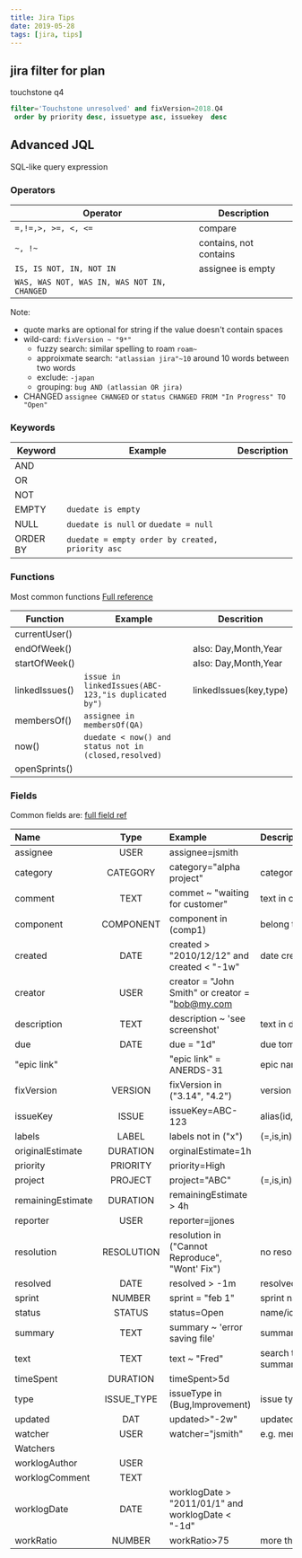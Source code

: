```yaml
---
title: Jira Tips
date: 2019-05-28
tags: [jira, tips]
---
```


## jira filter for plan

touchstone q4
```sql
filter='Touchstone unresolved' and fixVersion=2018.Q4
 order by priority desc, issuetype asc, issuekey  desc   
```

## Advanced JQL

SQL-like query expression

### Operators

|Operator|Description|
|------|-------------|
|``=,!=,>, >=, <, <=``|compare|
|``~, !~``|contains, not contains|
|``IS, IS NOT, IN, NOT IN``|assignee is empty|
|``WAS, WAS NOT, WAS IN, WAS NOT IN, CHANGED``||

Note:
* quote marks are optional for string if the value doesn't contain spaces
* wild-card: ``fixVersion ~ "9*"``
  * fuzzy search: similar spelling to roam ``roam~``
  * approixmate search: ``"atlassian jira"~10`` around 10 words between two words
  * exclude: ``-japan``
  * grouping: ``bug AND (atlassian OR jira)``
* CHANGED ``assignee CHANGED`` or ``status CHANGED FROM "In Progress" TO "Open"``

### Keywords
|Keyword|Example|Description|
|-------|-------|-----------|
|AND|||
|OR|||
|NOT|||
|EMPTY|``duedate is empty``||
|NULL|``duedate is null`` or ``duedate = null``||
|ORDER BY|``duedate = empty order by created, priority asc``||

### Functions

Most common functions [Full reference](https://confluence.atlassian.com/jirasoftwareserver0713/advanced-searching-functions-reference-965542862.html)

|Function|Example|Descrition|
|--------|-------|----------|
|currentUser()||
|endOfWeek()||also: Day,Month,Year|
|startOfWeek()||also: Day,Month,Year|
|linkedIssues()|``issue in linkedIssues(ABC-123,"is duplicated by")``|linkedIssues(key,type)|
|membersOf()|``assignee in membersOf(QA)``||
|now()|``duedate < now() and status not in (closed,resolved)``||
|openSprints()|||

### Fields
Common fields are: [full field ref](https://confluence.atlassian.com/jirasoftwareserver0713/advanced-searching-fields-reference-965542859.html)

|Name     |Type         |Example   |Description (supported operators)|
|:--------|:-----------:|:---------|:--------------------------------|
|assignee|USER|assignee=jsmith||
|category|CATEGORY|category="alpha project"|category belonged to (=, is, in)|
|comment|TEXT|commet ~ "waiting for customer"|text in comment (~)|
|component|COMPONENT|component in (comp1)|belong to a component (=, in)|
|created|DATE|created > "2010/12/12" and created < "-1w"|date created|
|creator|USER|creator = "John Smith" or creator = "bob@my.com||
|description|TEXT|description ~ 'see screenshot'|text in description (~)|
|due|DATE|due = "1d"|due tomorrow|
|"epic link"||"epic link" = ANERDS-31|epic name, id, key (=, in, is)|
|fixVersion|VERSION|fixVersion in ("3.14", "4.2")|version name, id|
|issueKey|ISSUE|issueKey=ABC-123|alias(id, issue, key), (=,is,in)|
|labels|LABEL|labels not in ("x")|(=,is,in)|
|originalEstimate|DURATION|orginalEstimate=1h||
|priority|PRIORITY|priority=High||
|project|PROJECT|project="ABC"|(=,is,in)|
|remainingEstimate|DURATION|remainingEstimate > 4h||
|reporter|USER|reporter=jjones||
|resolution|RESOLUTION|resolution in ("Cannot Reproduce", "Wont' Fix")|no resolution: resolution = unresolved|
|resolved|DATE|resolved > -1m|resolved in a month|
|sprint|NUMBER|sprint = "feb 1"|sprint name or id|
|status|STATUS|status=Open|name/id|
|summary|TEXT|summary ~ 'error saving file'|summary text (~, is)|
|text|TEXT|text ~ "Fred"|search text in summary,description,environemnt,comments|
|timeSpent|DURATION|timeSpent>5d||
|type|ISSUE_TYPE|issueType in (Bug,Improvement)|issue type name/id|
|updated|DAT|updated>"-2w"|updated in the last 2 weeks|
|watcher|USER|watcher="jsmith"|e.g. membersOf("Jira-administrators")|
|Watchers
|worklogAuthor|USER|||
|worklogComment|TEXT|||
|worklogDate|DATE|worklogDate > "2011/01/1" and worklogDate < "-1d"||
|workRatio|NUMBER|workRatio>75|more than 75%|
